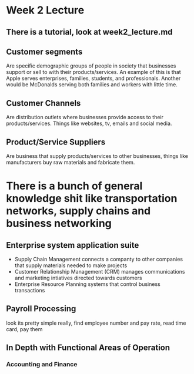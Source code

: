 # Week 2 Lecture
## There is a tutorial, look at week2_lecture.md

## Customer segments
Are specific demographic groups of people in society that businesses support or sell to with their products/services. An example of this is that Apple serves enterprises, families, students, and professionals. Another would be McDonalds serving both families and workers with little time.

## Customer Channels
Are distribution outlets where businesses provide access to their products/services. Things like websites, tv, emails and social media.

## Product/Service Suppliers
Are business that supply products/services to other businesses, things like manufacturers buy raw materials and fabricate them.

# There is a bunch of general knowledge shit like transportation networks, supply chains and business networking

## Enterprise system application suite
* Supply Chain Management connects a companty to other companies that supply materials needed to make projects
* Customer Relationship Management (CRM) manages communications and marketing intiatives directed towards customers
* Enterprise Resource Planning systems that control business transactions

## Payroll Processing
look its pretty simple really, find employee number and pay rate, read time card, pay them

## In Depth with Functional Areas of Operation
### Accounting and Finance

